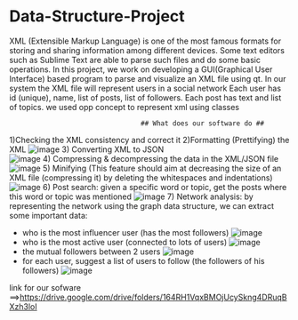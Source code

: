 # Data-Structure-Project

XML (Extensible Markup Language) is one of the most famous formats for storing and sharing 
information among different devices. Some text editors such as Sublime Text are able to parse 
such files and do some basic operations. In this project, we work on developing a GUI(Graphical User Interface) based program to parse and visualize an XML file using qt. 
In our system the XML file will represent users in a social network
Each user has id (unique), name, list of posts, list of followers.
Each post has text and list of topics.
we used opp concept to represent xml using classes

                                     
                                     ## What does our software do ##
                                     
1)Checking the XML consistency and correct it
2)Formatting (Prettifying) the XML
![image](https://user-images.githubusercontent.com/105251955/216641375-a427a472-653e-4d25-9095-a764c1356690.png)
3) Converting XML to JSON  
![image](https://user-images.githubusercontent.com/105251955/216641471-52f03ceb-0837-4a24-8e14-b53558b90fb1.png)
4) Compressing & decompressing the data in the XML/JSON file
![image](https://user-images.githubusercontent.com/105251955/216641181-3f37e0d9-7689-42a8-ad77-7bcd7ef6d97c.png)
5) Minifying (This feature should aim at decreasing the size of an XML file (compressing it) by deleting the whitespaces and indentations) 
![image](https://user-images.githubusercontent.com/105251955/216641560-b3f4f4f2-c818-42f9-97c7-999212bac5ad.png)
6) Post search: given a specific word or topic, get the posts where this word or topic was mentioned
![image](https://user-images.githubusercontent.com/105251955/216641744-40722f9a-fc85-432b-a148-ea7d86cb5ac1.png)
7) Network analysis: by representing the network using the graph data structure, we can extract some important data:
- who is the most influencer user (has the most followers)
![image](https://user-images.githubusercontent.com/105251955/216641821-efd38e1a-489a-4a7b-8d51-5edd5945861b.png)
- who is the most active user (connected to lots of users)
![image](https://user-images.githubusercontent.com/105251955/216641871-b2cf76b1-5787-43fc-bb0b-9f8a3ae2cf9d.png)
- the mutual followers between 2 users
![image](https://user-images.githubusercontent.com/105251955/216641920-deff66d9-792d-4c67-bb98-c55e24aa114f.png)
- for each user, suggest a list of users to follow (the followers of his followers) 
![image](https://user-images.githubusercontent.com/105251955/216641977-19de1104-7fbb-4ac8-a953-020ddbf8446b.png)

link for our sofware ==>https://drive.google.com/drive/folders/164RH1VqxBMOjUcySkng4DRuqBXzh3loI
